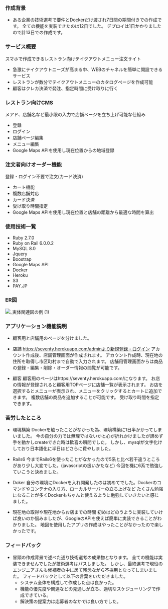 ### 作成背景
- ある企業の技術選考で要件とDockerだけ渡され7日間の期間付きでの作成です。
  全ての機能を実装できたのは12日でした。
  デプロイは1日かかりましたので計13日での作成です。

### サービス概要
スマホで作成できるレストラン向けテイクアウトメニュー注文サイト
- 急激にテイクアウトニーズが高まる中、WEBのチャネルを簡単に開設できるサービス
- レストランが数分でテイクアウトメニューのカタログページを作成可能
- 顧客はクレカ決済で発注、指定時間に受け取りに行く

### レストラン向けCMS
メアド、店舗名など最小限の入力で店舗ページを立ち上げ可能な仕組み

- 登録
- ログイン
- 店舗ページ編集
- メニュー編集
- Google Maps APIを使用し現在位置からの地域登録

### 注文者向けオーダー機能
登録・ログイン不要で注文(カード決済)

- カート機能
- 複数店舗対応
- カード決済
- 受け取り時間指定
- Google Maps APIを使用し現在位置と店舗の距離から最適な時間を算出

### 使用技術一覧
- Ruby 2.7.0
- Ruby on Rail 6.0.0.2
- MySQL 8.0
- Jquery
- Boostrap
- Google Maps API
- Docker
- Heroku
- S3
- PAY.JP 

### ER図
![_実体関連図の例 (1)](https://user-images.githubusercontent.com/57931839/83320297-0b29ef80-a281-11ea-9cfb-f480c60578dc.jpeg)

### アプリケーション機能説明

- 顧客用と店舗用のページを分けました。
- 店舗
  https://seventy.herokuapp.com/adminより新規登録・ログイン
  アカウント作成後、店舗管理画面が作成されます。
  アカウント作成時、現在地の住所を取得し市区町村まで自動で入力されます。
  店舗用管理画面からは商品の登録・編集・削除・オーダー情報の閲覧が可能です。

- 顧客
  顧客用のページはhttps://seventy.herokuapp.com/になります。
  お店の情報が登録されると顧客用TOPページに店舗一覧が表示されます。
  お店を選択するとメニューが表示され、メニューをクリックするとカートに追加できます。
  複数店舗の商品を追加することが可能です。
  受け取り時間を指定できます。

### 苦労したところ
- 環境構築
Dockerを触ったことがなかった為、環境構築に1日半かかってしまいました。
今の自分の力では無理ではないかと心が折れかけましたが諦めず手を動かしcreateできた時は歓喜の瞬間でした。
しかし、mysqlが文字化けしており日本語化に半日ほどさらに費やしました。

- Rails6
今までRails6を使ったことがなかったので5系と比べ若干違うところがあり少し大変でした。(javascriptの扱いかたなど)
今回を機に6系で勉強していこうと決めました。

- Doker
自分の環境にDockerを入れ開発したのは初めてでした。Dockerのコマンドやコンテナの入り方、ローカルサーバーの立ち上げなど
たくさん勉強になることが多くDockerもちゃんと使えるように勉強していきたいと感じました。

- 現在地の取得や現在地からお店までの時間
  初めはどのうように実装していけば良いのか悩みましたが、GoogleのAPIを使えば簡単に実装できることがわかりました。
  地図を使用したアプリの作成はやったことがなかったので楽しかったです。

### フィードバック
- 冒頭の作成背景で述べた通り技術選考の成果物となります。
  全ての機能は実装できませんでしたが技術選考はパスしました。
  しかし、最終選考で現役のエンジニアさんも候補者の中に居て残念ながら不採用となってしまいました。
  フィードバックとして以下の言葉をいただきました。
   - システム全体を構成して作成した点は良かった。
   - 機能の優先度や関連などの見通しが立ち、適切なスケジューリングで作成できている。
   - 解決策の提案力は応募者のなかでは良い方でした。